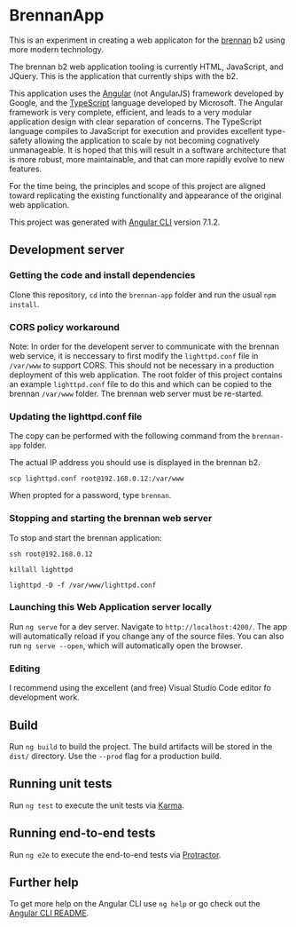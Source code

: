 # BrennanApp

This is an experiment in creating a web applicaton for the [brennan](https://www.brennan.co.uk/) b2 using more modern technology.

The brennan b2 web application tooling is currently HTML, JavaScript, and JQuery. This is the application that currently ships with the b2.

This application uses the [Angular](https://angular.io/) (not AngularJS) framework developed by Google, and the [TypeScript](https://www.typescriptlang.org/) language developed by Microsoft. The Angular framework is very complete, efficient, and leads to a very modular application design with clear separation of concerns. The TypeScript language compiles to JavaScript for execution and provides excellent type-safety allowing the application to scale by not becoming cognatively unmanageable.
It is hoped that this will result in a software architecture that is more robust, more maintainable, and that can more rapidly evolve to new features.

For the time being, the principles and scope of this project are aligned toward replicating the existing functionality and appearance of the original web application. 

This project was generated with [Angular CLI](https://github.com/angular/angular-cli) version 7.1.2.

## Development server

### Getting the code and install dependencies

Clone this repository, `cd` into the `brennan-app` folder and run the usual `npm install`.

### CORS policy workaround

Note: In order for the developent server to communicate with the brennan web service, it is neccessary to first modify the `lighttpd.conf` file in `/var/www` to support CORS. This should not be necessary in a production deployment of this web application. The root folder of this project contains an example `lighttpd.conf` file to do this and which can be copied to the brennan `/var/www` folder. The brennan web server must be re-started.

### Updating the lighttpd.conf file

The copy can be performed with the following command from the `brennan-app` folder.

The actual IP address you should use is displayed in the brennan b2.

```
scp lighttpd.conf root@192.168.0.12:/var/www
```

When propted for a password, type `brennan`.

### Stopping and starting the brennan web server

To stop and start the brennan application:

```
ssh root@192.168.0.12
```

```
killall lighttpd
```

```
lighttpd -D -f /var/www/lighttpd.conf
```

### Launching this Web Application server locally

Run `ng serve` for a dev server. Navigate to `http://localhost:4200/`. The app will automatically reload if you change any of the source files.
You can also run `ng serve --open`, which will automatically open the browser.

### Editing

I recommend using the excellent (and free) Visual Studio Code editor fo development work.

## Build

Run `ng build` to build the project. The build artifacts will be stored in the `dist/` directory. Use the `--prod` flag for a production build.

## Running unit tests

Run `ng test` to execute the unit tests via [Karma](https://karma-runner.github.io).

## Running end-to-end tests

Run `ng e2e` to execute the end-to-end tests via [Protractor](http://www.protractortest.org/).

## Further help

To get more help on the Angular CLI use `ng help` or go check out the [Angular CLI README](https://github.com/angular/angular-cli/blob/master/README.md).
